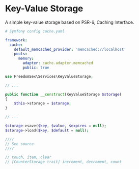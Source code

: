 # Key-Value Storage

A simple key-value storage based on PSR-6, Caching Interface.

```yaml
# Symfony config cache.yaml

framework:
  cache:
    default_memcached_provider: 'memcached://localhost'
    pools:
      memory:
        adapter: cache.adapter.memcached
        public: true
```

```php
use FreedomSex\Services\KeyValueStorage;

// ...

public function __construct(KeyValueStorage $storage) 
{
    $this->storage = $storage;
}

// ...

$storage->save($key, $value, $expires = null);
$storage->load($key, $default = null);

////
// See source
////

// touch, item, clear
// [CounterStorage trait] increment, decrement, count
```

